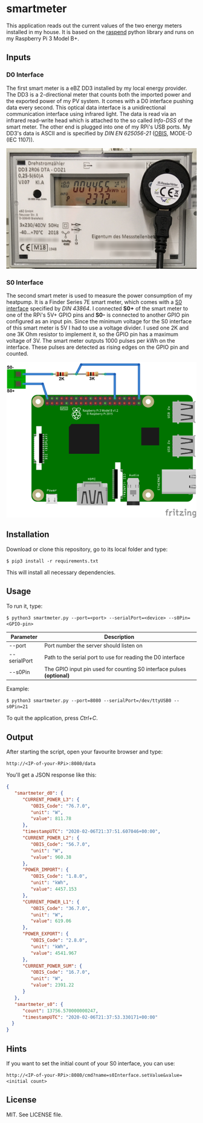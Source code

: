 # smartmeter
This application reads out the current values of the two energy meters installed in my house. It is based on the [raspend](https://github.com/jobe3774/raspend) python library and runs on my Raspberry Pi 3 Model B+.

## Inputs
### D0 Interface

The first smart meter is a eBZ DD3 installed by my local energy provider. The DD3 is a 2-directional meter that counts both the imported power and the exported power of my PV system. It comes with a D0 interface pushing data every second. This optical data interface is a unidirectional communication interface using infrared light. The data is read via an infrared read-write head which is attached to the so called *Info-DSS* of the smart meter. 
The other end is plugged into one of my RPi's USB ports. 
My DD3's data is ASCII and is specified by *DIN EN 625056-21* ([OBIS](https://de.wikipedia.org/wiki/OBIS-Kennzahlen), MODE-D (IEC 1107)).

![ebz_ddr3_ir_head.png](./images/ebz_ddr3_ir_head.png)

### S0 Interface

The second smart meter is used to measure the power consumption of my heatpump. It is a Finder Series 7E smart meter, which comes with a [S0 interface](https://de.wikipedia.org/wiki/S0-Schnittstelle) specified by *DIN 43864*. I connected **S0+** of the smart meter to one of the RPi's 5V+ GPIO pins and **S0-** is connected to another GPIO pin configured as an input pin. Since the minimum voltage for the S0 interface of this smart meter is 5V I had to use a voltage divider. I used one 2K and one 3K Ohm resistor to implement it, so the GPIO pin has a maximum voltage of 3V. The smart meter outputs 1000 pulses per kWh on the interface. These pulses are detected as rising edges on the GPIO pin and counted.

![s0_if_to_rpi.png](./images/s0_if_to_rpi.png)

## Installation

Download or clone this repository, go to its local folder and type:
```
$ pip3 install -r requirements.txt
```
This will install all necessary dependencies.

## Usage

To run it, type:
```
$ python3 smartmeter.py --port=<port> --serialPort=<device> --s0Pin=<GPIO-pin>
```
Parameter | Description 
----------|--------
--port | Port number the server should listen on
--serialPort | Path to the serial port to use for reading the D0 interface
--s0Pin | The GPIO input pin used for counting S0 interface pulses **(optional)**

Example:
```
$ python3 smartmeter.py --port=8080 --serialPort=/dev/ttyUSB0 --s0Pin=21
```
To quit the application, press *Ctrl+C*.

## Output

After starting the script, open your favourite browser and type:
```
http://<IP-of-your-RPi>:8080/data
```
You'll get a JSON response like this:

``` json
{
   "smartmeter_d0": {
      "CURRENT_POWER_L3": {
         "OBIS_Code": "76.7.0",
         "unit": "W",
         "value": 811.78
      },
      "timestampUTC": "2020-02-06T21:37:51.607046+00:00",
      "CURRENT_POWER_L2": {
         "OBIS_Code": "56.7.0",
         "unit": "W",
         "value": 960.38
      },
      "POWER_IMPORT": {
         "OBIS_Code": "1.8.0",
         "unit": "kWh",
         "value": 4457.153
      },
      "CURRENT_POWER_L1": {
         "OBIS_Code": "36.7.0",
         "unit": "W",
         "value": 619.06
      },
      "POWER_EXPORT": {
         "OBIS_Code": "2.8.0",
         "unit": "kWh",
         "value": 4541.967
      },
      "CURRENT_POWER_SUM": {
         "OBIS_Code": "16.7.0",
         "unit": "W",
         "value": 2391.22
      }
   },
   "smartmeter_s0": {
      "count": 13756.570000000247,
      "timestampUTC": "2020-02-06T21:37:53.330171+00:00"
  }
}

```
## Hints

If you want to set the initial count of your S0 interface, you can use:

```
http://<IP-of-your-RPi>:8080/cmd?name=s0Interface.setValue&value=<initial count>
```

## License

MIT. See LICENSE file.